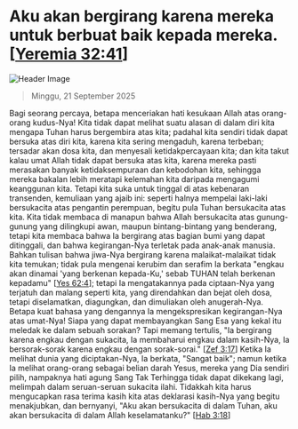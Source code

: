 
# Aku akan bergirang karena mereka untuk berbuat baik kepada mereka. [[Yeremia 32:41](http://alkitab.sabda.org/?Yeremia%2032:41)]

![Header Image](https://alkitab.app/slice/sunrise.jpg)

> Minggu, 21 September 2025

Bagi seorang percaya, betapa menceriakan hati kesukaan Allah atas orang-orang kudus-Nya! Kita tidak dapat melihat suatu alasan di dalam diri kita mengapa Tuhan harus bergembira atas kita; padahal kita sendiri tidak dapat bersuka atas diri kita, karena kita sering mengaduh, karena terbeban; tersadar akan dosa kita, dan menyesali ketidakpercayaan kita; dan kita takut kalau umat Allah tidak dapat bersuka atas kita, karena mereka pasti merasakan banyak ketidaksempuraan dan kebodohan kita, sehingga mereka bakalan lebih meratapi kelemahan kita daripada mengagumi keanggunan kita. Tetapi kita suka untuk tinggal di atas kebenaran transenden, kemuliaan yang ajaib ini: seperti halnya mempelai laki-laki bersukacita atas pengantin perempuan, begitu pula Tuhan bersukacita atas kita. Kita tidak membaca di manapun bahwa Allah bersukacita atas gunung-gunung yang dilingkupi awan, maupun bintang-bintang yang benderang, tetapi kita membaca bahwa Ia bergirang atas bagian bumi yang dapat ditinggali, dan bahwa kegirangan-Nya terletak pada anak-anak manusia. Bahkan tulisan bahwa jiwa-Nya bergirang karena malaikat-malaikat tidak kita temukan; tidak pula mengenai kerubim dan serafim Ia berkata "engkau akan dinamai 'yang berkenan kepada-Ku,' sebab TUHAN telah berkenan kepadamu" [[Yes 62:4](http://alkitab.sabda.org/?Yes%2062:4)]; tetapi Ia mengatakannya pada ciptaan-Nya yang terjatuh dan malang seperti kita, yang direndahkan dan bejat oleh dosa, tetapi diselamatkan, diagungkan, dan dimuliakan oleh anugerah-Nya. Betapa kuat bahasa yang dengannya Ia mengekspresikan kegirangan-Nya atas umat-Nya! Siapa yang dapat membayangkan Sang Esa yang kekal itu meledak ke dalam sebuah sorakan? Tapi memang tertulis, "Ia bergirang karena engkau dengan sukacita, Ia membaharui engkau dalam kasih-Nya, Ia bersorak-sorak karena engkau dengan sorak-sorai." [[Zef 3:17](http://alkitab.sabda.org/?Zef%203:17)] Ketika Ia melihat dunia yang diciptakan-Nya, Ia berkata, "Sangat baik"; namun ketika Ia melihat orang-orang sebagai belian darah Yesus, mereka yang Dia sendiri pilih, nampaknya hati agung Sang Tak Terhingga tidak dapat dikekang lagi, melimpah dalam seruan-seruan sukacita ilahi. Tidakkah kita harus mengucapkan rasa terima kasih kita atas deklarasi kasih-Nya yang begitu menakjubkan, dan bernyanyi, "Aku akan bersukacita di dalam Tuhan, aku akan bersukacita di dalam Allah keselamatanku?" [[Hab 3:18](http://alkitab.sabda.org/?Hab%203:18)]
    